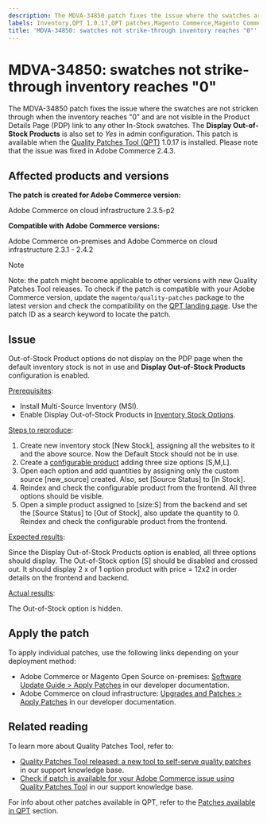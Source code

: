 ```yaml
---
description: The MDVA-34850 patch fixes the issue where the swatches are not stricken through when the inventory reaches "0" and are not visible in the  Product Details Page (PDP) link to any other In-Stock swatches. The **Display Out-of-Stock Products** is also set to *Yes* in admin configuration. This patch is available when the [Quality Patches Tool (QPT)](https://support.magento.com/hc/en-us/articles/360047139492) 1.0.17 is installed. Please note that the issue was fixed in Adobe Commerce 2.4.3.
labels: Inventory,QPT 1.0.17,QPT patches,Magento Commerce,Magento Commerce Cloud,configuration,inventory source,out of stock,support tools,Adobe Commerce,cloud infrastructure,on-premises
title: 'MDVA-34850: swatches not strike-through inventory reaches "0"'
---
```


# MDVA-34850: swatches not strike-through inventory reaches "0"

The MDVA-34850 patch fixes the issue where the swatches are not stricken through when the inventory reaches "0" and are not visible in the  Product Details Page (PDP) link to any other In-Stock swatches. The **Display Out-of-Stock Products** is also set to *Yes* in admin configuration. This patch is available when the [Quality Patches Tool (QPT)](https://support.magento.com/hc/en-us/articles/360047139492) 1.0.17 is installed. Please note that the issue was fixed in Adobe Commerce 2.4.3.

## Affected products and versions

**The patch is created for Adobe Commerce version:**

Adobe Commerce on cloud infrastructure 2.3.5-p2

**Compatible with Adobe Commerce versions:**

Adobe Commerce on-premises and Adobe Commerce on cloud infrastructure 2.3.1 - 2.4.2

>[!NOTE]
>
 >Note: the patch might become applicable to other versions with new Quality Patches Tool releases. To check if the patch is compatible with your Adobe Commerce version, update the `magento/quality-patches` package to the latest version and check the compatibility on the [QPT landing page](https://devdocs.magento.com/quality-patches/tool.html#patch-grid). Use the patch ID as a search keyword to locate the patch.

## Issue

Out-of-Stock Product options do not display on the PDP page when the default inventory stock is not in use and **Display Out-of-Stock Products** configuration is enabled.

<u>Prerequisites</u>:

* Install Multi-Source Inventory (MSI).
* Enable Display Out-of-Stock Products in [Inventory Stock Options](https://docs.magento.com/user-guide/configuration/catalog/inventory.html).

<u>Steps to reproduce</u>:

1. Create new inventory stock \[New Stock\], assigning all the websites to it and the above source. Now the Default Stock should not be in use.
1. Create a [configurable product](https://docs.magento.com/user-guide/catalog/product-create-configurable.html) adding three size options \[S,M,L\].
1. Open each option and add quantities by assigning only the custom source \[new\_source\] created. Also, set \[Source Status\] to \[In Stock\].
1. Reindex and check the configurable product from the frontend. All three options should be visible.
1. Open a simple product assigned to \[size:S\] from the backend and set the \[Source Status\] to \[Out of Stock\], also update the quantity to 0. Reindex and check the configurable product from the frontend.

<u>Expected results</u>:

Since the Display Out-of-Stock Products option is enabled, all three options should display. The Out-of-Stock option \[S\] should be disabled and crossed out. It should display 2 x of 1 option product with price = 12x2 in order details on the frontend and backend.

<u>Actual results</u>:

The Out-of-Stock option is hidden.

## Apply the patch

To apply individual patches, use the following links depending on your deployment method:

* Adobe Commerce or Magento Open Source on-premises: [Software Update Guide > Apply Patches](https://devdocs.magento.com/guides/v2.4/comp-mgr/patching/mqp.html) in our developer documentation.
* Adobe Commerce on cloud infrastructure: [Upgrades and Patches > Apply Patches](https://devdocs.magento.com/cloud/project/project-patch.html) in our developer documentation. 

## Related reading

To learn more about Quality Patches Tool, refer to:

* [Quality Patches Tool released: a new tool to self-serve quality patches](https://support.magento.com/hc/en-us/articles/360047139492) in our support knowledge base.
* [Check if patch is available for your Adobe Commerce issue using Quality Patches Tool](https://support.magento.com/hc/en-us/articles/360047125252) in our support knowledge base.

For info about other patches available in QPT, refer to the [Patches available in QPT](https://support.magento.com/hc/en-us/sections/360010506631-Patches-available-in-QPT-tool-) section.